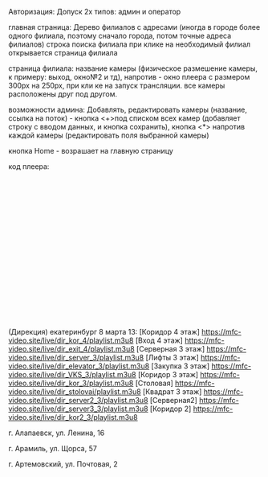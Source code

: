 Авторизация:
Допуск  2х типов: админ и оператор


главная страница:
Дерево филиалов с адресами (иногда в городе более одного филиала, поэтому сначало города, потом точные адреса филиалов)
строка поиска филиала
при клике на необходимый филиал открывается страница филиала

страница филиала:
название камеры (физическое размешение камеры, к примеру: выход, окно№2 и тд), напротив - окно плеера с размером 300px на 250px, при кли ке на <play> запуск трансляции.
все камеры расположены друг под другом.

возможности админа:
Добавлять, редактировать камеры (название, ссылка на поток) - кнопка <+>под списком всех камер (добавляет строку с вводом данных, и кнопка сохранить), кнопка <*> напротив каждой камеры (редактировать поля выбранной камеры)


кнопка Home - возрашает на главную страницу

код плеера:
<HTML>
<HEAD>
	<title>My Wowza Player Video</title>
	<script type="text/javascript" src="https://player.wowza.com/player/latest/wowzaplayer.min.js"></script>
</HEAD>
<BODY>
<div id="playerElement" style="width:100%; height:0; padding:0 0 56.25% 0"></div>
<script type="text/javascript">
	WowzaPlayer.create('playerElement',
		{
		"license":"PLAY2-jPNR8-J8WTA-Eabzm-4Cj6E-u7CPZ",
		"title":"Дирекция (коридор 4 этаж)",
		"description":"_",
		"sourceURL":"https://mfc-video.site/live/dir_kor_4/playlist.m3u8",
    "autoPlay":false,
		"volume":"75",
		"mute":false,
		"loop":false,
		"audioOnly":false,
		"uiShowQuickRewind":true,
		"uiQuickRewindSeconds":"30"
		}
	);
	</script>
<BODY>
</HTML>

(Дирекция) екатеринбург 8 марта 13:
    [Коридор 4 этаж]	 https://mfc-video.site/live/dir_kor_4/playlist.m3u8
    [Вход 4 этаж]	 https://mfc-video.site/live/dir_exit_4/playlist.m3u8
    [Серверная 3 этаж]	 https://mfc-video.site/live/dir_server_3/playlist.m3u8
    [Лифты 3 этаж]	 https://mfc-video.site/live/dir_elevator_3/playlist.m3u8
    [Закупка 3 этаж]	 https://mfc-video.site/live/dir_VKS_3/playlist.m3u8
    [Коридор 3 этаж]	 https://mfc-video.site/live/dir_kor_3/playlist.m3u8
    [Столовая] 	         https://mfc-video.site/live/dir_stolovai/playlist.m3u8
    [Квадрат 3 этаж]	 https://mfc-video.site/live/dir_server2_3/playlist.m3u8
    [Серверная2]	 https://mfc-video.site/live/dir_server3_3/playlist.m3u8
    [Коридор 2]	         https://mfc-video.site/live/dir_kor2_3/playlist.m3u8
    
 г. Алапаевск, ул. Ленина, 16
 
 г. Арамиль, ул. Щорса, 57
 
 г. Артемовский, ул. Почтовая, 2
 
 
 
 
